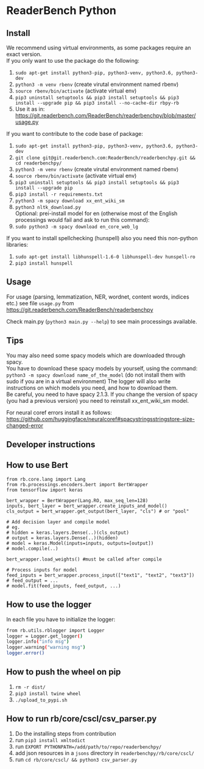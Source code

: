 # ReaderBench Python

## Install
We recommend using virtual environments, as some packages require an exact version.   
If you only want to use the package do the following:  
1. `sudo apt-get install python3-pip, python3-venv, python3.6, python3-dev`    
2. `python3 -m venv rbenv` (create virutal environment named rbenv)
3. `source rbenv/bin/activate` (activate virtual env)
4. `pip3 uninstall setuptools && pip3 install setuptools && pip3 install --upgrade pip && pip3 install --no-cache-dir rbpy-rb`
5. Use it as in: https://git.readerbench.com/ReaderBench/readerbenchpy/blob/master/usage.py  

If you want to contribute to the code base of package:   
1. `sudo apt-get install python3-pip, python3-venv, python3.6, python3-dev`    
2. `git clone git@git.readerbench.com:ReaderBench/readerbenchpy.git && cd readerbenchpy/`  
3. `python3 -m venv rbenv` (create virutal environment named rbenv)
4. `source rbenv/bin/activate` (activate virtual env)
5. `pip3 uninstall setuptools && pip3 install setuptools && pip3 install --upgrade pip`
6. `pip3 install -r requirements.txt` 
7. `python3 -m spacy download xx_ent_wiki_sm`
8. `python3 nltk_download.py`  
Optional: prei-install model for en (otherwise most of the English processings would fail
    and ask to run this command):
9. `sudo python3 -m spacy download en_core_web_lg`


If you want to install spellchecking (hunspell) also you need this non-python libraries:
1. `sudo apt-get install libhunspell-1.6-0 libhunspell-dev hunspell-ro`
2. `pip3 install hunspell`

## Usage
For usage (parsing, lemmatization, NER, wordnet, content words, indices etc.)  see file `usage.py` from 
https://git.readerbench.com/ReaderBench/readerbenchpy    

Check main.py (`python3 main.py --help`) to see main processings available.

## Tips
You may also need some spacy models which are downloaded through spacy.     
You have to download these spacy models by yourself, using the command:    
`python3 -m spacy download name_of_the_model`   (do not install them with sudo if you are in a virtual environment)
The logger will also write instructions on which models you need, and how to download them.  
Be careful, you need to have spacy 2.1.3. 
If you change the version of spacy (you had a previous version) you need to reinstall xx_ent_wiki_sm model.

For neural coref errors install it as follows: https://github.com/huggingface/neuralcoref#spacystringsstringstore-size-changed-error

## Developer instructions

## How to use Bert
```
from rb.core.lang import Lang
from rb.processings.encoders.bert import BertWrapper
from tensorflow import keras

bert_wrapper = BertWrapper(Lang.RO, max_seq_len=128)
inputs, bert_layer = bert_wrapper.create_inputs_and_model()
cls_output = bert_wrapper.get_output(bert_layer, "cls") # or "pool"

# Add decision layer and compile model
# eg. 
# hidden = keras.layers.Dense(..)(cls_output)
# output = keras.layers.Dense(..)(hidden)
# model = keras.Model(inputs=inputs, outputs=[output])
# model.compile(..)

bert_wrapper.load_weights() #must be called after compile

# Process inputs for model
feed_inputs = bert_wrapper.process_input(["text1", "text2", "text3"])
# feed_output = ...
# model.fit(feed_inputs, feed_output, ...)
```

## How to use the logger
In each file you have to initialize the logger:  
```sh
from rb.utils.rblogger import Logger  
logger = Logger.get_logger() 
logger.info("info msg")
logger.warning("warning msg")  
logger.error()
```
## How to push the wheel on pip
1. `rm -r dist/`
2. `pip3 install twine wheel`
3. `./upload_to_pypi.sh`


## How to run rb/core/cscl/csv_parser.py
1. Do the installing steps from contribution
2. run `pip3 install xmltodict`
3. run `EXPORT PYTHONPATH=/add/path/to/repo/readerbenchpy/`
4. add json resources in a `jsons` directory in `readerbenchpy/rb/core/cscl/`
5. run `cd rb/core/cscl/ && python3 csv_parser.py`
